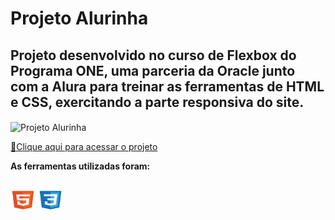 ## <h1>Projeto Alurinha</h1>
<h2>Projeto desenvolvido no curso de Flexbox do Programa ONE, uma parceria da Oracle junto com a Alura para treinar as ferramentas de HTML e CSS, exercitando a parte responsiva do site.</h2>

<img align="center" alt="Projeto Alurinha" src="https://i.postimg.cc/bNN5D6Hh/projeto-alurinha.png">

[🔗Clique aqui para acessar o projeto](https://davivieira10.github.io/projeto-alurinha/)

<b>As ferramentas utilizadas foram:</b>
<div style="display: inline_block"><br>
  <img align="center" alt="Davi-HTML" height="30" width="40" src="https://raw.githubusercontent.com/devicons/devicon/master/icons/html5/html5-original.svg">
  <img align="center" alt="Davi-CSS" height="30" width="40" src="https://raw.githubusercontent.com/devicons/devicon/master/icons/css3/css3-original.svg">


